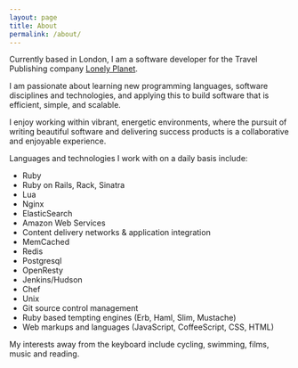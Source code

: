 ```yaml
---
layout: page
title: About
permalink: /about/
---
```


Currently based in London, I am a software developer for the Travel Publishing company [Lonely Planet](http://www.lonelyplanet.com).

I am passionate about learning new programming languages, software disciplines and technologies, and applying this to build software that is efficient, simple, and scalable.

I enjoy working within vibrant, energetic environments, where the pursuit of writing beautiful software and delivering success products is a collaborative and enjoyable experience.

Languages and technologies I work with on a daily basis include:

* Ruby
* Ruby on Rails, Rack, Sinatra
* Lua
* Nginx
* ElasticSearch
* Amazon Web Services
* Content delivery networks & application integration
* MemCached
* Redis
* Postgresql
* OpenResty
* Jenkins/Hudson
* Chef
* Unix
* Git source control management
* Ruby based tempting engines (Erb, Haml, Slim, Mustache)
* Web markups and languages (JavaScript, CoffeeScript, CSS, HTML)

My interests away from the keyboard include cycling, swimming, films, music and reading.
